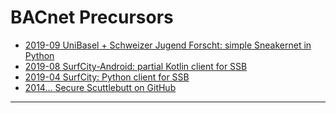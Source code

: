# BACnet Precursors

- [2019-09 UniBasel + Schweizer Jugend Forscht: simple Sneakernet in Python](./2019_09-Sneakernet)
- [2019-08 SurfCity-Android: partial Kotlin client for SSB](https://github.com/ckschim/SurfCity-Android)
- [2019-04 SurfCity: Python client for SSB](https://github.com/cn-uofbasel/SurfCity)
- [2014... Secure Scuttlebutt on GitHub](https://github.com/ssbc)

---
